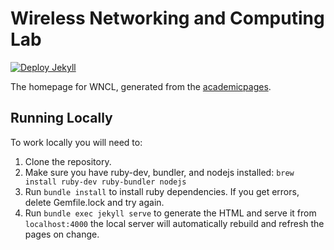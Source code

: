 
# Wireless Networking and Computing Lab


[![Deploy Jekyll](https://github.com/WNCLAB/wnclab.github.io/actions/workflows/jekyll.yml/badge.svg)](https://github.com/WNCLAB/wnclab.github.io/actions/workflows/jekyll.yml)

The homepage for WNCL, generated from the [academicpages](academicpages/academicpages.github.io). 

## Running Locally

To work locally you will need to:

1. Clone the repository.
1. Make sure you have ruby-dev, bundler, and nodejs installed: `brew install ruby-dev ruby-bundler nodejs`
1. Run `bundle install` to install ruby dependencies. If you get errors, delete Gemfile.lock and try again.
1. Run `bundle exec jekyll serve` to generate the HTML and serve it from `localhost:4000` the local server will automatically rebuild and refresh the pages on change.